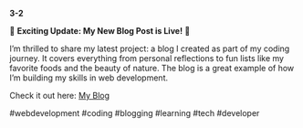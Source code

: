 **3-2**

🚀 **Exciting Update: My New Blog Post is Live!** 🚀

I’m thrilled to share my latest project: a blog I created as part of my coding journey. It covers everything from personal reflections to fun lists like my favorite foods and the beauty of nature. The blog is a great example of how I’m building my skills in web development.

Check it out here: [My Blog](https://laxmanrr.github.io/Coding_Cohort/3-2/)

#webdevelopment #coding #blogging #learning #tech #developer
